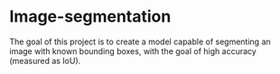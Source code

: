 # Image-segmentation
The goal of this project is to create a model capable of segmenting an image with known bounding boxes, with the goal of high accuracy (measured as IoU).
